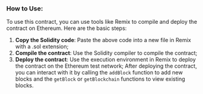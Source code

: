 ### How to Use:
To use this contract, you can use tools like Remix to compile and deploy the contract on Ethereum. 
Here are the basic steps:
  1. **Copy the Solidity code**: Paste the above code into a new file in Remix with a .sol extension;
  2. **Compile the contract**: Use the Solidity compiler to compile the contract;
  3. **Deploy the contract**: Use the execution environment in Remix to deploy the contract on the Ethereum test network;
After deploying the contract, you can interact with it by calling the `addBlock` function to add new blocks and the `getBlock`
or `getBlockchain` functions to view existing blocks.
